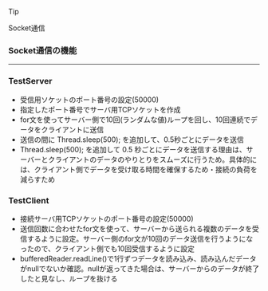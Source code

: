 > [!TIP]
> Socket通信

### Socket通信の機能
---
### TestServer
- 受信用ソケットのポート番号の設定(50000)
- 指定したポート番号でサーバ用TCPソケットを作成
- for文を使ってサーバー側で10回(ランダムな値)ループを回し、10回連続でデータをクライアントに送信
- 送信の間に Thread.sleep(500); を追加して、0.5秒ごとにデータを送信
- Thread.sleep(500); を追加して 0.5 秒ごとにデータを送信する理由は、サーバーとクライアントのデータのやりとりをスムーズに行うため。具体的には、クライアント側でデータを受け取る時間を確保するため・接続の負荷を減らすため

### TestClient
- 接続サーバ用TCPソケットのポート番号の設定(50000)
- 送信回数に合わせたfor文を使って、サーバーから送られる複数のデータを受信するように設定。サーバー側のfor文が10回のデータ送信を行うようになったので、クライアント側でも10回受信するように設定
- bufferedReader.readLine()で1行ずつデータを読み込み、読み込んだデータがnullでないか確認。nullが返ってきた場合は、サーバーからのデータが終了したと見なし、ループを抜ける
